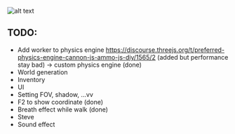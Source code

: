 ﻿![alt text](./public/assets/home/minecraft_logo_main.webp)

## TODO:

- Add worker to physics engine https://discourse.threejs.org/t/preferred-physics-engine-cannon-js-ammo-js-diy/1565/2 (added but performance stay bad) -> custom physics engine (done)
- World generation
- Inventory
- UI
- Setting FOV, shadow, ...vv
- F2 to show coordinate (done)
- Breath effect while walk (done)
- Steve
- Sound effect